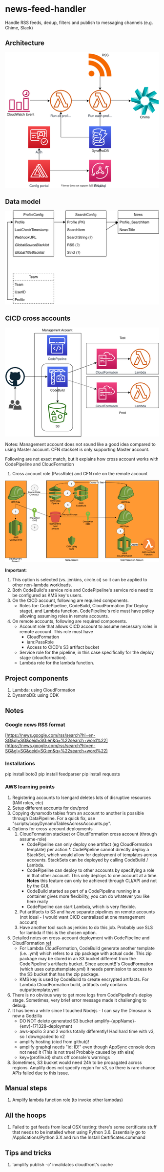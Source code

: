 # news-feed-handler

Handle RSS feeds, dedup, filters and publish to messaging channels (e.g. Chime, Slack)

## Architecture

![architecture](./img/architecture.drawio.svg "high-level architecture")

## Data model

![data model](./img/data-model.png "data model")

## CICD cross accounts

![cicd](./img/cross-account-cicd.png "cicd")

Notes: Management account does not sound like a good idea compared to using Master account. CFN stackset is only supporting Master account.

Following are not exact match, but it explains how cross account works with CodePipeline and CloudFormation

1. Cross account role (PassRole) and CFN role on the remote account

![cross-account](./img/details-cross-account-pipeline.png "cross-account")

**Important**:

1. This option is selected (vs. jenkins, circle.ci) so it can be applied to other non-lambda workloads.
1. Both CodeBuild's service role and CodePipeline's service role need to be configured as KMS key's users.
1. On the CICD account, following are required components.
   * Roles for: CodePipeline, CodeBuild, CloudFormation (for Deploy stage), and Lambda function. CodePipeline's role must have policy allowing assuming roles in remote accounts.
1. On remote accounts, following are required components.
   * Account role that allows CICD account to assume necessary roles in remote account. This role must have
     * CloudFormation
     * iam:PassRole
     * Access to CICD's S3 artifact bucket
   * Service role for the pipeline, in this case specifically for the deploy stage (cloudformation).
   * Lambda role for the lambda function.

## Project components

1. Lambda: using CloudFormation
1. DynamoDB: using CDK

## Notes

### Google news RSS format

[https://news.google.com/rss/search?hl=en-SG&gl=SG&ceid=SG:en&q=%22search+word%22](https://news.google.com/rss/search?hl=en-SG&gl=SG&ceid=SG:en&q=%22search+word%22)

### Installations

pip install boto3
pip install feedparser
pip install requests

### AWS learning points

1. Registering accounts to Isengard deletes lots of disruptive resources (IAM roles, etc)
1. Setup different accounts for dev/prod
1. Copying dynamodb tables from an account to another is possible through DataPipeline. For a quick fix, use "scripts/copyDynamoTablesAcrossAccounts.py".
1. Options for cross-account deployments
   1. CloudFormation stackset or CloudFormation cross account (through assume-role)
      * CodePipeline can only deploy one artifact (eg CloudFormation template) per action
     *. CodePipeline cannot directly deploy a StackSet, which would allow for deployment of templates across accounts. StackSets can be deployed by calling CodeBuild / Lambda.
      * CodePipeline can deploy to other accounts by specifying a role in that other account. This only deploys to one account at a time. **Notes** this feature can only be achieved through CLI/API and not by the GUI.
      * CodeBuild started as part of a CodePipeline running in a container gives more flexibility, you can do whatever you like here really
      * CodePipeline can start Lambda, which is very flexible.
   1. Put artifacts to S3 and have separate pipelines on remote accounts (not ideal - I would want CICD centralized at one management account)
   1. Have another tool such as jenkins to do this job. Probably use SLS for lambda if this is the chosen option.
1. Detailed notes on cross-account deployment with CodePipeline and CloudFormation
[ref](https://aws.amazon.com/premiumsupport/knowledge-center/codepipeline-deploy-cloudformation/)
   * For Lambda CloudFormation, CodeBuild generate another template (i.e. .yml) which refers to a zip package with actual code. This zip package may be stored in an S3 bucket different from the CodePipeline's artifacts bucket. Since accountB's CloudFormation (which uses outputtemplate.yml) it needs permission to access to the S3 bucket that has the zip package.
   * KMS key is used by CodeBuild to create encrypted artifacts. For Lambda CloudFormation build, artifacts only contains outputtemplate.yml
1. There is no obvious way to get more logs from CodePipeline's deploy stage. Sometimes, very brief error message made it challenging to debug.
1. It has been a while since I touched Nodejs - I can say the Dinosaur is now a Godzilla
   * DO NOT delete generated S3 bucket amplify-{appName}-{env}-171328-deployment 
   * aws-apollo 3 and 2 works totally differently! Had hard time with v3, so I downgraded to v2
   * amplify hosting (cicd from github)!
   * amplify graphql needs "id: ID!" even though AppSync console does not need it (This is not true! Probably caused by sth else)
   * key={profile.id} shuts off console's warnings
1. Sometimes, S3 bucket would need 24h to be propagated across regions. Amplify does not specify region for s3, so there is rare chance APIs failed due to this issue.

## Manual steps

1. Amplify lambda function role (to invoke other lambdas)

## All the hoops

1. Failed to get feeds from local OSX testing: there's some certificate stuff that needs to be installed when using Python 3.6. Essentially go to /Applications/Python 3.X and run the Install Certificates.command

## Tips and tricks

1. 'amplify publish -c' invalidates cloudfront's cache